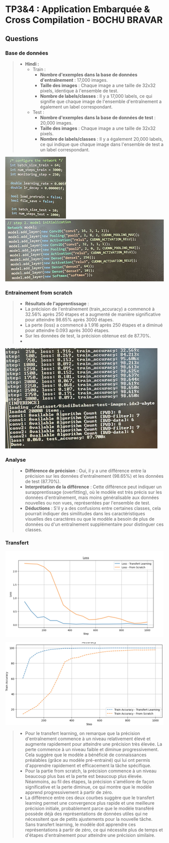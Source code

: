 # TP3&4 : Application Embarquée & Cross Compilation - BOCHU BRAVAR

## Questions

### Base de données

> - **Hindi :**
>   - Train :
>     - **Nombre d'exemples dans la base de données d'entraînement** : 17,000 images.
>     - **Taille des images** : Chaque image a une taille de 32x32 pixels, identique à l'ensemble de test.
>     - **Nombre de labels/classes** : Il y a 17,000 labels, ce qui signifie que chaque image de l'ensemble d'entraînement a également un label correspondant.
>   - Test :
>     - **Nombre d'exemples dans la base de données de test** : 20,000 images.
>     - **Taille des images** : Chaque image a une taille de 32x32 pixels.
>     - **Nombre de labels/classes** : Il y a également 20,000 labels, ce qui indique que chaque image dans l'ensemble de test a un label correspondant.

![img_3.png](img_3.png)
![img_2.png](img_2.png)


### Entrainement from scratch
>   - **Résultats de l'apprentissage** :
>    - La précision de l'entraînement (train_accuracy) a commencé à 32.56% après 250 étapes et a augmenté de manière significative pour atteindre 98.65% après 3000 étapes.
>    - La perte (loss) a commencé à 1.916 après 250 étapes et a diminué pour atteindre 0.093 après 3000 étapes.
>    - Sur les données de test, la précision obtenue est de 87.70%.
>    - 
![img_4.png](img_4.png)

### Analyse
>  - **Différence de précision** : Oui, il y a une différence entre la précision sur les données d'entraînement (98.65%) et les données de test (87.70%).
>  - **Interprétation de la différence** : Cette différence peut indiquer un surapprentissage (overfitting), où le modèle est très précis sur les données d'entraînement, mais moins généralisable aux données nouvelles ou non vues, représentées par l'ensemble de test.
>  - **Déductions** : S'il y a des confusions entre certaines classes, cela pourrait indiquer des similitudes dans les caractéristiques visuelles des caractères ou que le modèle a besoin de plus de données ou d'un entraînement supplémentaire pour distinguer ces classes.


### Transfert 
![img_7.png](img_7.png)

![img_8.png](img_8.png)


> - Pour le transfert learning, on remarque que la précision d'entraînement commence à un niveau relativement élevé et augmente rapidement pour atteindre une précision très élevée. La perte commence à un niveau faible et diminue progressivement. Cela suggère que le modèle a bénéficié de connaissances préalables (grâce au modèle pré-entrainé) qui lui ont permis d'apprendre rapidement et efficacement la tâche spécifique.
> - Pour la partie from scratch, la précision commence à un niveau beaucoup plus bas et la perte est beaucoup plus élevée. Néanmoins, au fil des étapes, la précision s'améliore de façon significative et la perte diminue, ce qui montre que le modèle apprend progressivement à partir de zéro.
> - La différence entre ces deux courbes suggère que le transfert learning permet une convergence plus rapide et une meilleure précision initiale, probablement parce que le modèle transféré possède déjà des représentations de données utiles qui ne nécessitent que de petits ajustements pour la nouvelle tâche. Sans transfert learning, le modèle doit apprendre ces représentations à partir de zéro, ce qui nécessite plus de temps et d'étapes d'entraînement pour atteindre une précision similaire.

